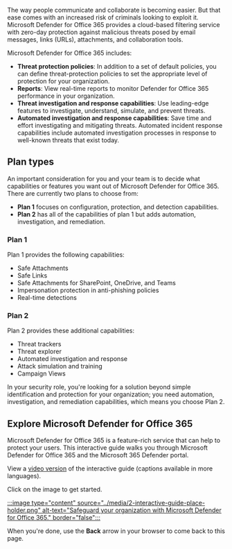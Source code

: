 The way people communicate and collaborate is becoming easier. But that ease comes with an increased risk of criminals looking to exploit it. Microsoft Defender for Office 365 provides a cloud-based filtering service with zero-day protection against malicious threats posed by email messages, links (URLs), attachments, and collaboration tools.

Microsoft Defender for Office 365 includes:

- **Threat protection policies**: In addition to a set of default policies, you can define threat-protection policies to set the appropriate level of protection for your organization.
- **Reports**: View real-time reports to monitor Defender for Office 365 performance in your organization.
- **Threat investigation and response capabilities**: Use leading-edge features to investigate, understand, simulate, and prevent threats.
- **Automated investigation and response capabilities**: Save time and effort investigating and mitigating threats. Automated incident response capabilities include automated investigation processes in response to well-known threats that exist today.

## Plan types

An important consideration for you and your team is to decide what capabilities or features you want out of Microsoft Defender for Office 365. There are currently two plans to choose from:

- **Plan 1** focuses on configuration, protection, and detection capabilities.
- **Plan 2** has all of the capabilities of plan 1 but adds automation, investigation, and remediation.

### Plan 1

Plan 1 provides the following capabilities:

- Safe Attachments
- Safe Links
- Safe Attachments for SharePoint, OneDrive, and Teams
- Impersonation protection in anti-phishing policies
- Real-time detections

### Plan 2

Plan 2 provides these additional capabilities:

- Threat trackers
- Threat explorer
- Automated investigation and response
- Attack simulation and training
- Campaign Views

In your security role, you're looking for a solution beyond simple identification and protection for your organization; you need automation, investigation, and remediation capabilities, which means you choose Plan 2.

## Explore Microsoft Defender for Office 365

Microsoft Defender for Office 365 is a feature-rich service that can help to protect your users. This interactive guide walks you through Microsoft Defender for Office 365 and the Microsoft 365 Defender portal.

View a [video version](https://www.microsoft.com/videoplayer/embed/RWJINt) of the interactive guide (captions available in more languages).

Click on the image to get started.

[:::image type="content" source="../media/2-interactive-guide-place-holder.png" alt-text="Safeguard your organization with Microsoft Defender for Office 365." border="false":::](https://aka.ms/MSDO-IG)

When you're done, use the **Back** arrow in your browser to come back to this page.
